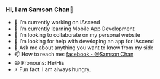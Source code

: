 ### Hi, I am Samson Chan👋

- 🔭 I’m currently working on iAscend
- 🌱 I’m currently learning Mobile App Development
- 👯 I’m looking to collaborate on my personal website
- 🤔 I’m looking for help with developing an app for iAscend
- 💬 Ask me about anything you want to know from my side
- 📫 How to reach me: [facebook - @Samson Chan](https://www.facebook.com/samson.chan.9)
- 😄 Pronouns: He/His
- ⚡ Fun fact: I am always hungry.

